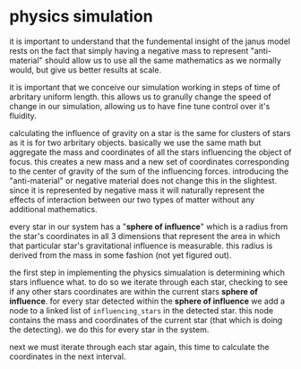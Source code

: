# physics simulation

it is important to understand that the fundemental insight of the janus model rests on the fact that simply having a negative mass to represent "anti-material" should allow us to use all the same mathematics as we normally would, but give us better results at scale.

it is important that we conceive our simulation working in steps of time of arbritary uniform length. this allows us to granully change the speed of change in our simulation, allowing us to have fine tune control over it's fluidity. 

calculating the influence of gravity on a star is the same for clusters of stars as it is for two arbritary objects. basically we use the same math but aggregate the mass and coordinates of all the stars influencing the object of focus. this creates a new mass and a new set of coordinates corresponding to the center of gravity of the sum of the influencing forces. introducing the "anti-material" or negative material does not change this in the slightest. since it is represented by negative mass it will naturally represent the effects of interaction between our two types of matter without any additional mathematics. 

every star in our system has a "**sphere of influence**" which is a radius from the star's coordinates in all 3 dimensions that represent the area in which that particular star's gravitational influence is measurable. this radius is derived from the mass in some fashion (not yet figured out).

the first step in implementing the physics simualation is determining which stars influence what. to do so we iterate through each star, checking to see if any other stars coordinates are within the current stars **sphere of influence**. for every star detected within the **sphere of influence** we add a node to a linked list of `influencing_stars` in the detected star. this node contains the mass and coordinates of the current star (that which is doing the detecting). we do this for every star in the system.

next we must iterate through each star again, this time to calculate the coordinates in the next interval.







